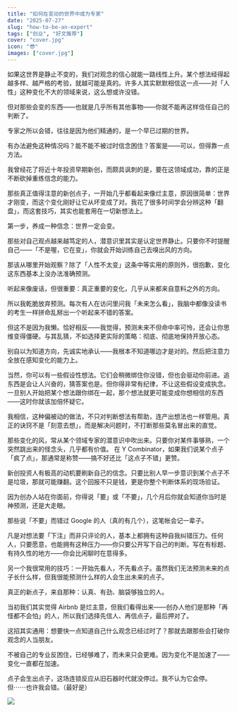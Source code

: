 ```yaml
---
title: "如何在变动的世界中成为专家"
date: "2025-07-27"
slug: "how-to-be-an-expert"
tags: ["创业", "好文推荐"]
cover: "cover.jpg"
icon: "😎"
images: ["cover.jpg"]
---
```

如果这世界是静止不变的，我们对观念的信心就能一路线性上升。某个想法经得起越多样、越严格的考验，就越可能是真的。许多人其实默默相信这一点——对「人性」这种变化不大的领域来说，这么想或许没错。



但对那些会变的东西——也就是几乎所有其他事物——你就不能再这样信任自己的判断了。



专家之所以会错，往往是因为他们精通的，是一个早已过期的世界。



有办法避免这种情况吗？能不能不被过时信念困住？答案是——可以，但得靠一点方法。



我曾经花了将近十年投资早期新创，而颇具讽刺的是，要在这领域成功，靠的正是不断砍掉重练信念的能力。



那些真正值得注意的新创点子，一开始几乎都看起来像烂主意，原因很简单：世界才刚变，而这个变化刚好让它从坏变成了对。我花了很多时间学会分辨这种「翻盘」，而这套技巧，其实也能套用在一切新想法上。



第一步，养成一种信念：世界一定会变。



那些对自己观点越来越笃定的人，潜意识里其实是认定世界静止。只要你不时提醒自己——「不是喔，它在变」，你就会开始训练自己去嗅出风的方向。



那该从哪里开始观察？除了「人性不太变」这条中等实用的原则外，很抱歉，变化这东西基本上没办法准确预测。



听起来像废话，但很重要：真正重要的变化，几乎从来都来自意料之外的方向。



所以我乾脆放弃预测。每次有人在访问里问我「未来怎么看」，我脑中都像没读书的考生一样拼命乱掰出一个听起来不错的答案。



但这不是因为我懒。恰好相反——我觉得，预测未来不但命中率可怜，还会让你思维变得僵硬。与其乱猜，不如选择更实际的策略：彻底、彻底地保持开放心态。



别自以为知道方向，先诚实地承认——我根本不知道哪边才是对的。然后把注意力全放在感知变化的能力上。



当然，你可以有一些假设性想法。它们会稍微绑住你没错，但也会驱动你前进。追东西是会让人兴奋的，猜答案也是。但你得非常有纪律，不让这些假设变成执念。
一旦别人开始把某个想法跟你绑在一起，那个想法就更可能变成你想相信的东西——这时你就该加倍怀疑它。



我相信，这种偏被动的做法，不只对判断想法有帮助，连产出想法也一样管用。真正的诀窍不是「刻意去想」，而是解决问题时，不打断那些莫名冒出来的直觉。



那些变化的风，常从某个领域专家的潜意识中吹出来。只要你对某件事够熟，一个突然跳出来的怪念头，几乎都有价值。
在 Y Combinator，如果我们说某个点子「疯了点」，那通常是称赞——搞不好还比「这点子不错」更赞。



新创投资人有极高的动机要刷新自己的信念。只要比别人早一步意识到某个点子不是垃圾，那就可能赚翻。这个回报不只是钱，更是你整个判断体系的现场验证。



因为创办人站在你面前，你得说「要」或「不要」，几个月后你就会知道你当时是神预测，还是大走眼。



那些说「不要」而错过 Google 的人（真的有几个），这笔帐会记一辈子。



凡是对想法要「下注」而非只评论的人，基本上都拥有这种自我纠错压力。任何人，只要愿意，也能拥有这种压力——你只要公开写下自己的判断。写在有标题、有持久性的地方——你会比闲聊时在意得多。



另一个我很常用的技巧：一开始先看人，不先看点子。虽然我们无法预测未来的点子长什么样，但我很能预测什么样的人会生出未来的点子。



真正的新点子，来自那种：认真、有劲、脑袋够独立的人。



当初我们其实觉得 Airbnb 是烂主意，但我们看得出来——创办人他们是那种「再怪都不会怕」的人，所以我们选择先信人、再信点子，最后押对了。



这招其实通用：想要快一点知道自己什么观念已经过时了？那就去跟那些会打破你观念的人当朋友。



不被自己的专业反困住，已经够难了，而未来只会更难。因为变化不是加速了——变化一直都在加速。



点子会生出点子，这场连锁反应从旧石器时代就没停过。我不认为它会停。
但⋯⋯也许我会错。（最好是）




![](https://prod-files-secure.s3.us-west-2.amazonaws.com/112d0858-5090-4d34-a606-b75eb8d65fd2/46476355-9cf3-4e99-9b7a-3531bc426380/1000202064.png?X-Amz-Algorithm=AWS4-HMAC-SHA256&X-Amz-Content-Sha256=UNSIGNED-PAYLOAD&X-Amz-Credential=ASIAZI2LB4663RWPVMCS%2F20250904%2Fus-west-2%2Fs3%2Faws4_request&X-Amz-Date=20250904T143451Z&X-Amz-Expires=3600&X-Amz-Security-Token=IQoJb3JpZ2luX2VjEPb%2F%2F%2F%2F%2F%2F%2F%2F%2F%2FwEaCXVzLXdlc3QtMiJGMEQCIDLX8uHXdbFClbrj5qojSzLPSsXr117D%2FobQ9YlifUtNAiA3d0Xa7j%2Bn%2FvY6xVA0dEuZLARYnKHHHUMfQ0vpNfkPuCr%2FAwhfEAAaDDYzNzQyMzE4MzgwNSIMxZX5kS0DXhzQVMPqKtwDCLInuXevT8H1jMIbvrskk9rGot5wBUzx6%2BYl5vkD7yRK4wYNG89mGilxtrtviVpv%2FPZ3EOzCCGEL97DTNeiCwBqiL%2BZ1ftqAH%2Ff940Iav4yxJGylTv08XHkoTrAFUZJC7TZCDPlMe9OTQeRNDiPqoiGzclEsbh7jmxyu1%2FbSt5u0wGcjACpuNzrDnUvxLMfERbwvoRm2oXBJIjnZWJz%2BHF%2BnNUPuDrQLSG6Q6hOPoO%2B9CogHTjU%2BCWLqxwvdJF59s6pIsriwg9EEouz06SHpuYAGTtzyvzaIAaXjyWKdHHxfGDvHv37zny32nRKyyeexFdLtT2lYWrVTlwdzDsqQx68Xb%2BObxENNIVpkzxOe0b4E6UYM0O8NZNk47YovC%2FM5QHmhkvIcDdViIvvb0PMjj5UA9JqFFIHiQAu7kG9GBrQKb%2B%2FlqUt9h7F8p%2Fls5y6yOmR2Qh%2B6zgYL0ijnBDcrnwGG1nTBNYB%2FF7OqB45%2BlE5cmRCqvevNMKoi9j1Kr22D9OX3WV3me5RDM44lyk3U1bovDO42uLoRf4TH2kfmO1jj8qPHlV%2FhPjme0tdoECz6%2BTbgps5Hf2tc0H0JKktZidLVK97mdcsuSGC1kigBF6nvresigvxVnwJdNa8wgLbmxQY6pgHAh4nLnzCWgsFNUMv87dOcG0JoOIz9i7STTsDlmQA9y%2F6uzHwGuFWsDSfvhttmhKR84imzhWvpnJWdZuBoM3jDcnlONUtMCV2H9p1y6M7R19BdVWiwx%2B5X%2BLDJaXyRxKBn%2B5ZEcckJ%2BizJAb2EXGvoJWgp1QF5ynNG8iOBtlJsqMqvICCeC%2Bh5Qv9UvdiBcPEXe7KghwlPXFnQS43lFpfn%2Bvd7W3US&X-Amz-Signature=f4b5cf435f05a7cbabae1f8b113b282749b054e08caadac18108a87d03b95dce&X-Amz-SignedHeaders=host&x-amz-checksum-mode=ENABLED&x-id=GetObject)

